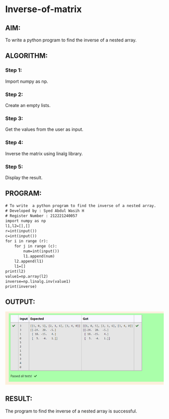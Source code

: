 # Inverse-of-matrix

## AIM:
To write  a python program to find the inverse of a nested array.
## ALGORITHM:
### Step 1:
Import numpy as np.
### Step 2:
Create an empty lists.
### Step 3:
Get the values from the user as input.
### Step 4:
Inverse the matrix using linalg library.
### Step 5:
Display the result.

## PROGRAM:

~~~
# To write  a python program to find the inverse of a nested array.
# Developed by : Syed Abdul Wasih H
# Register Number : 212221240057
import numpy as np
l1,l2=[],[]
r=int(input())
c=int(input())
for i in range (r):
    for j in range (c):
        num=int(input())
        l1.append(num)
    l2.append(l1)
    l1=[]
print(l2)
value1=np.array(l2)
inverse=np.linalg.inv(value1)
print(inverse)
~~~

## OUTPUT:

![output](1.png)

## RESULT:

The program to find the inverse of a nested array is successful.